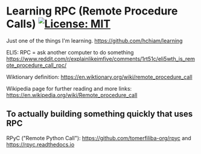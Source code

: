# Learning RPC (Remote Procedure Calls) [![License: MIT](https://img.shields.io/badge/License-MIT-yellow.svg?style=for-the-badge)](https://github.com/hchiam/learning-rpc/blob/main/LICENSE)

Just one of the things I'm learning. https://github.com/hchiam/learning

ELI5: RPC = ask another computer to do something https://www.reddit.com/r/explainlikeimfive/comments/1rt51c/eli5wth_is_remote_procedure_call_rpc/

Wiktionary definition: https://en.wiktionary.org/wiki/remote_procedure_call

Wikipedia page for further reading and more links: https://en.wikipedia.org/wiki/Remote_procedure_call

## To actually building something quickly that uses RPC

RPyC ("Remote Python Call"): https://github.com/tomerfiliba-org/rpyc and https://rpyc.readthedocs.io
